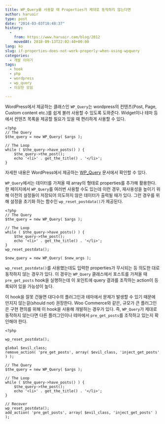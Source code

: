 ```yaml
---
title: WP_Query를 사용할 때 Properties가 제대로 동작하지 않는다면
author: haruair
type: post
date: "2014-03-03T10:48:37"
history:
  - 
    from: https://www.haruair.com/blog/2012
    movedAt: 2018-09-13T22:02:40+00:00
lang: ko
slug: if-properties-does-not-work-properly-when-using-wpquery
categories:
  - 개발 이야기
tags:
  - hook
  - php
  - wordpress
  - wp_query
  - 이상한 모임

---
```

WordPress에서 제공하는 클래스인 `WP_Query`는 wordpress의 컨텐츠(Post, Page, Custom content etc.)를 쉽게 불러 사용할 수 있도록 도와준다. Widget이나 테마 등에서 컨텐츠 목록을 제공할 필요가 있을 때 편리하게 사용할 수 있다.

    <?php    
    // The Query
    $the_query = new WP_Query( $args );
    
    // The Loop
    while ( $the_query->have_posts() ) {
        $the_query->the_post();
        echo '<li>' . get_the_title() . '</li>';
    }
    

자세한 내용은 WordPress에서 제공하는 [WP_Query][1] 문서에서 확인할 수 있다.

`WP_Query`에서는 데이터를 가져올 때 array의 형태로 properties를 추가해 활용한다. 한 페이지에서 `WP_Query`를 여러번 사용할 수도 있는데 이런 경우, 재사용성을 높이기 위해 이전의 설정들이 저장되어 의도하지 않은 데이터가 출력될 때가 있다. 그런 경우를 위해 설정을 초기화 하는 함수인 `wp_reset_postdata()`가 제공된다.

    <?php    
    // The Query
    $the_query = new WP_Query( $args );
    
    // The Loop
    while ( $the_query->have_posts() ) {
        $the_query->the_post();
        echo '<li>' . get_the_title() . '</li>';
    }
    wp_reset_postdata();
    
    $new_query = new WP_Query( $new_args );
    

`wp_reset_postdata()`를 사용했는데도 입력한 properties가 무시되는 등 의도한 대로 동작하지 않는 경우가 있다. 이 경우는 `WP_Query` 클래스에서 포스트를 가져올 때 `pre_get_posts` hook을 실행하는데 이 포인트에 query 결과를 조작하는 action이 등록되어 있을 가능성이 높다.

이 hook을 잘못 건들면 대다수의 플러그인과 테마에서 문제가 발생할 수 있기 때문에 만지지 않는걸(should not) 권장한다. Woo Commerce와 같은, 규모가 큰 플러그인은 구현 편의를 위해 이 hook을 사용해 개발하는 경우가 있다. 즉, `WP_Query`가 제대로 동작하지 않는다면 다른 플러그인이나 테마에서 `pre_get_posts`를 조작하고 있는지 확인해야 한다.

    <?php
    
    wp_reset_postdata();
    
    global $evil_class;
    remove_action( 'pre_get_posts', array( $evil_class, 'inject_get_posts' ) );
    
    // The Query
    $the_query = new WP_Query( $args );
    
    // The Loop
    while ( $the_query->have_posts() ) {
        $the_query->the_post();
        echo '<li>' . get_the_title() . '</li>';
    }
    
    // Recover
    wp_reset_postdata();
    add_action( 'pre_get_posts', array( $evil_class, 'inject_get_posts' ) );

 [1]: http://codex.wordpress.org/Class_Reference/WP_Query